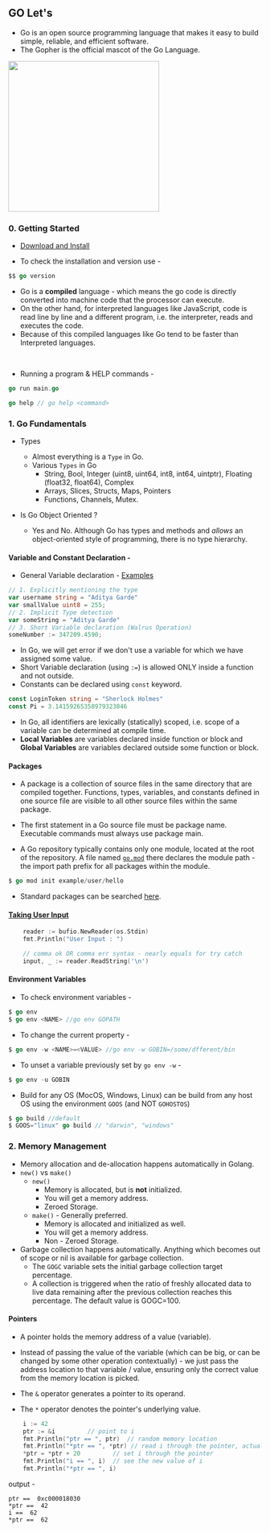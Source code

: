 ## GO Let's

- Go is an open source programming language that makes it easy to build simple, reliable, and efficient software.
- The Gopher is the official mascot of the Go Language. 
<img src = https://miro.medium.com/max/1400/1*jnT9eoQMlc96bGxTnIbK9g.jpeg width=300>

### 0. Getting Started
- [Download and Install](https://golang.org/doc/install)

- To check the installation and version use -
```go
$$ go version
```

- Go is a **compiled** language - which means the go code is directly converted into machine code that the processor can execute.
- On the other hand, for interpreted languages like JavaScript, code is read line by line and a different program, i.e. the interpreter, reads and executes the code.
- Because of this compiled languages like Go tend to be faster than Interpreted languages.

<br>

- Running a program & HELP commands - 
```go
go run main.go

go help // go help <command>
```

### 1. Go Fundamentals

- Types
    - Almost everything is a `Type` in Go.
    - Various `Types` in Go
        - String, Bool, Integer (uint8, uint64, int8, int64, uintptr), Floating (float32, float64), Complex
        - Arrays, Slices, Structs, Maps, Pointers
        - Functions, Channels, Mutex.

- Is Go Object Oriented ?
    - Yes and No. Although Go has types and methods and *allows* an object-oriented style of programming, there is no type hierarchy.

#### **Variable and Constant Declaration -**

- General Variable declaration - [Examples](https://github.com/adityagarde/Go-Lets/blob/main/02variables/main.go)
```go
// 1. Explicitly mentioning the type
var username string = "Aditya Garde"
var smallValue uint8 = 255;
// 2. Implicit Type detection
var someString = "Aditya Garde"
// 3. Short Variable declaration (Walrus Operation)
someNumber := 347209.4590;
```
- In Go, we will get error if we don't use a variable for which we have assigned some value.
- Short Variable declaration (using `:=`) is allowed ONLY inside a function and not outside.
- Constants can be declared using `const` keyword.
```go
const LoginToken string = "Sherlock Holmes"
const Pi = 3.14159265358979323846
```
- In Go, all identifiers are lexically (statically) scoped, i.e. scope of a variable can be determined at compile time.
- **Local Variables** are variables declared inside function or block and **Global Variables** are variables declared outside some function or block.

#### **Packages**

- A package is a collection of source files in the same directory that are compiled together. Functions, types, variables, and constants defined in one source file are visible to all other source files within the same package.

- The first statement in a Go source file must be package name. Executable commands must always use package main.

- A Go repository typically contains only one module, located at the root of the repository. A file named [`go.mod`](https://github.com/adityagarde/Go-Lets/tree/main/03userinput) there declares the module path - the import path prefix for all packages within the module.
```go
$ go mod init example/user/hello
```
- Standard packages can be searched [here](https://pkg.go.dev/).

#### [**Taking User Input**](https://github.com/adityagarde/Go-Lets/blob/main/03userinput/main.go)

```go
	reader := bufio.NewReader(os.Stdin)
	fmt.Println("User Input : ")

	// comma ok OR comma err syntax - nearly equals for try catch
	input, _ := reader.ReadString('\n')
```

#### **Environment Variables**

- To check environment variables -
```go
$ go env
$ go env <NAME> //go env GOPATH
```
- To change the current property -
```go
$ go env -w <NAME>=<VALUE> //go env -w GOBIN=/some/dfferent/bin
```
- To unset a variable previously set by `go env -w` -
```go
$ go env -u GOBIN
```
- Build for any OS (MocOS, Windows, Linux) can be build from any host OS using the environment `GOOS` (and NOT `GOHOSTOS`)
```go
$ go build //default
$ GOOS="linux" go build // "darwin", "windows"
```

### 2. Memory Management

- Memory allocation and de-allocation happens automatically in Golang.
- `new()` vs `make()`
    - `new()` 
        - Memory is allocated, but is **not** initialized.
        - You will get a memory address.
        - Zeroed Storage.
    - `make()` - Generally preferred.
        - Memory is allocated and initialized as well.
        - You will get a memory address.
        - Non - Zeroed Storage.
- Garbage collection happens automatically. Anything which becomes out of scope or nil is available for garbage collection.
    - The `GOGC` variable sets the initial garbage collection target percentage.
    - A collection is triggered when the ratio of freshly allocated data to live data remaining after the previous collection reaches this percentage. The default value is GOGC=100.

#### **Pointers**

-  A pointer holds the memory address of a value (variable).
- Instead of passing the value of the variable (which can be big, or can be changed by some other operation contextually) - we just pass the address location to that variable / value, ensuring only the correct value from the memory location is picked.

- The `&` operator generates a pointer to its operand.
- The `*` operator denotes the pointer's underlying value.
```go
    i := 42
    ptr := &i         // point to i
    fmt.Println("ptr == ", ptr)  // random memory location
    fmt.Println("*ptr == ", *ptr) // read i through the pointer, actual value
    *ptr = *ptr + 20         // set i through the pointer
    fmt.Println("i == ", i)  // see the new value of i
    fmt.Println("*ptr == ", i)
```
output - 
```text
ptr ==  0xc000018030
*ptr ==  42
i ==  62
*ptr ==  62
```